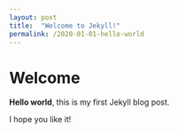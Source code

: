 ```yaml
---
layout: post
title:  "Welcome to Jekyll!"
permalink: /2020-01-01-hello-world
---
```


# Welcome

**Hello world**, this is my first Jekyll blog post.

I hope you like it!
